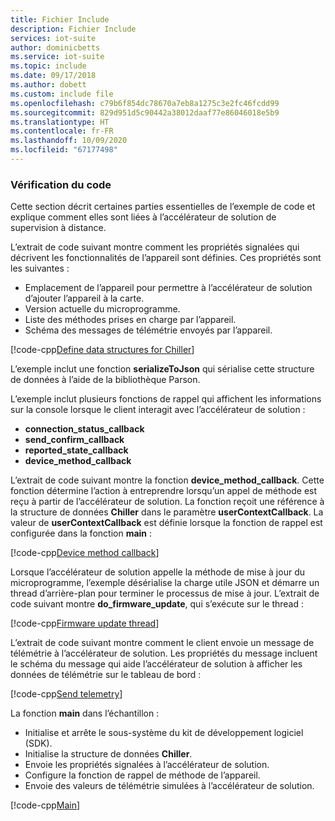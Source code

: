```yaml
---
title: Fichier Include
description: Fichier Include
services: iot-suite
author: dominicbetts
ms.service: iot-suite
ms.topic: include
ms.date: 09/17/2018
ms.author: dobett
ms.custom: include file
ms.openlocfilehash: c79b6f854dc78670a7eb8a1275c3e2fc46fcdd99
ms.sourcegitcommit: 829d951d5c90442a38012daaf77e86046018e5b9
ms.translationtype: HT
ms.contentlocale: fr-FR
ms.lasthandoff: 10/09/2020
ms.locfileid: "67177498"
---
```

### <a name="code-walkthrough"></a>Vérification du code

Cette section décrit certaines parties essentielles de l’exemple de code et explique comment elles sont liées à l’accélérateur de solution de supervision à distance.

L’extrait de code suivant montre comment les propriétés signalées qui décrivent les fonctionnalités de l’appareil sont définies. Ces propriétés sont les suivantes :

- Emplacement de l’appareil pour permettre à l’accélérateur de solution d’ajouter l’appareil à la carte.
- Version actuelle du microprogramme.
- Liste des méthodes prises en charge par l’appareil.
- Schéma des messages de télémétrie envoyés par l’appareil.

[!code-cpp[Define data structures for Chiller](~/iot-samples-c/samples/solutions/remote_monitoring_client/remote_monitoring.c?name=datadefinition "Define data structures for Chiller")]

L’exemple inclut une fonction **serializeToJson** qui sérialise cette structure de données à l’aide de la bibliothèque Parson.

L’exemple inclut plusieurs fonctions de rappel qui affichent les informations sur la console lorsque le client interagit avec l’accélérateur de solution :

- **connection_status_callback**
- **send_confirm_callback**
- **reported_state_callback**
- **device_method_callback**

L’extrait de code suivant montre la fonction **device_method_callback**. Cette fonction détermine l’action à entreprendre lorsqu’un appel de méthode est reçu à partir de l’accélérateur de solution. La fonction reçoit une référence à la structure de données **Chiller** dans le paramètre **userContextCallback**. La valeur de **userContextCallback** est définie lorsque la fonction de rappel est configurée dans la fonction **main** :

[!code-cpp[Device method callback](~/iot-samples-c/samples/solutions/remote_monitoring_client/remote_monitoring.c?name=devicemethodcallback "Device method callback")]

Lorsque l’accélérateur de solution appelle la méthode de mise à jour du microprogramme, l’exemple désérialise la charge utile JSON et démarre un thread d’arrière-plan pour terminer le processus de mise à jour. L’extrait de code suivant montre **do_firmware_update**, qui s’exécute sur le thread :

[!code-cpp[Firmware update thread](~/iot-samples-c/samples/solutions/remote_monitoring_client/remote_monitoring.c?name=firmwareupdate "Firmware update thread")]

L’extrait de code suivant montre comment le client envoie un message de télémétrie à l’accélérateur de solution. Les propriétés du message incluent le schéma du message qui aide l’accélérateur de solution à afficher les données de télémétrie sur le tableau de bord :

[!code-cpp[Send telemetry](~/iot-samples-c/samples/solutions/remote_monitoring_client/remote_monitoring.c?name=sendmessage "Send telemetry")]

La fonction **main** dans l’échantillon :

- Initialise et arrête le sous-système du kit de développement logiciel (SDK).
- Initialise la structure de données **Chiller**.
- Envoie les propriétés signalées à l’accélérateur de solution.
- Configure la fonction de rappel de méthode de l’appareil.
- Envoie des valeurs de télémétrie simulées à l’accélérateur de solution.

[!code-cpp[Main](~/iot-samples-c/samples/solutions/remote_monitoring_client/remote_monitoring.c?name=main "Main")]
